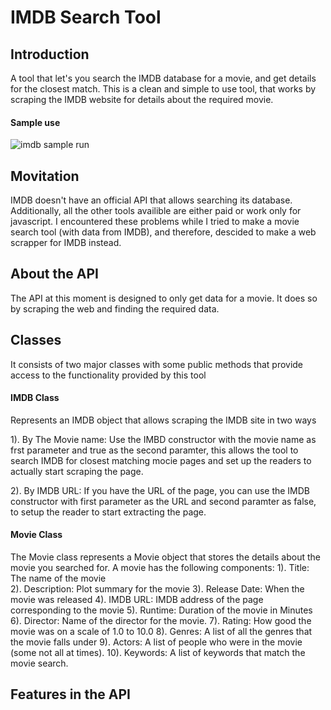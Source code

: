 # IMDB Search Tool

Introduction
------------

A tool that let's you search the IMDB database for a movie, and get details for the closest match. This is a clean and simple to use tool, that works by scraping the IMDB website for details about the required movie. 
#### Sample use
![imdb sample run](https://user-images.githubusercontent.com/19142014/27253149-98839b20-538c-11e7-961e-0c9c763452a2.png)

Movitation
----------
IMDB doesn't have an official API that allows searching its database. Additionally, all the other tools availible are either paid or work only for javascript. I encountered these problems while I tried to make a movie search tool (with data from IMDB), and therefore, descided to make a web scrapper for IMDB instead.

About the API
-------------

The API at this moment is designed to only get data for a movie. It does so by scraping the web and finding the required data.

## Classes
It consists of two major classes with some public methods that provide access to the functionality provided by this tool

#### IMDB Class
Represents an IMDB object that allows scraping the IMDB site in two ways

1). By The Movie name: Use the IMBD constructor with the movie name as frst parameter and true as the second paramter, this allows
the tool to search IMDB for closest matching mocie pages and set up the readers to actually start scraping the page.

2). By IMDB URL: If you have the URL of the page, you can use the IMDB constructor with first parameter as the URL and second paramter as false, to setup the reader to start extracting the page.

#### Movie Class
The Movie class represents a Movie object that stores the details about the movie you searched for. A movie has the following components:
1). Title: The name of the movie<br>
2). Description: Plot summary for the movie
3). Release Date: When the movie was released
4). IMDB URL: IMDB address of the page corresponding to the movie
5). Runtime: Duration of the movie in Minutes
6). Director: Name of the director for the movie.
7). Rating: How good the movie was on a scale of 1.0 to 10.0
8). Genres: A list of all the genres that the movie falls under
9). Actors: A list of people who were in the movie (some not all at times).
10). Keywords: A list of keywords that match the movie search. 


Features in the API
-------------------
